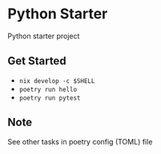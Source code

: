 # Python Starter

Python starter project

## Get Started

- `nix develop -c $SHELL`
- `poetry run hello`
- `poetry run pytest`

## Note

See other tasks in poetry config (TOML) file